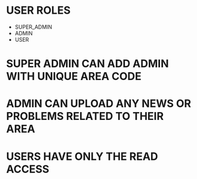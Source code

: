 # USER ROLES
- SUPER_ADMIN
- ADMIN
- USER

# SUPER ADMIN CAN ADD ADMIN WITH UNIQUE AREA CODE
# ADMIN CAN UPLOAD ANY NEWS OR PROBLEMS RELATED TO THEIR AREA
# USERS HAVE ONLY THE READ ACCESS
